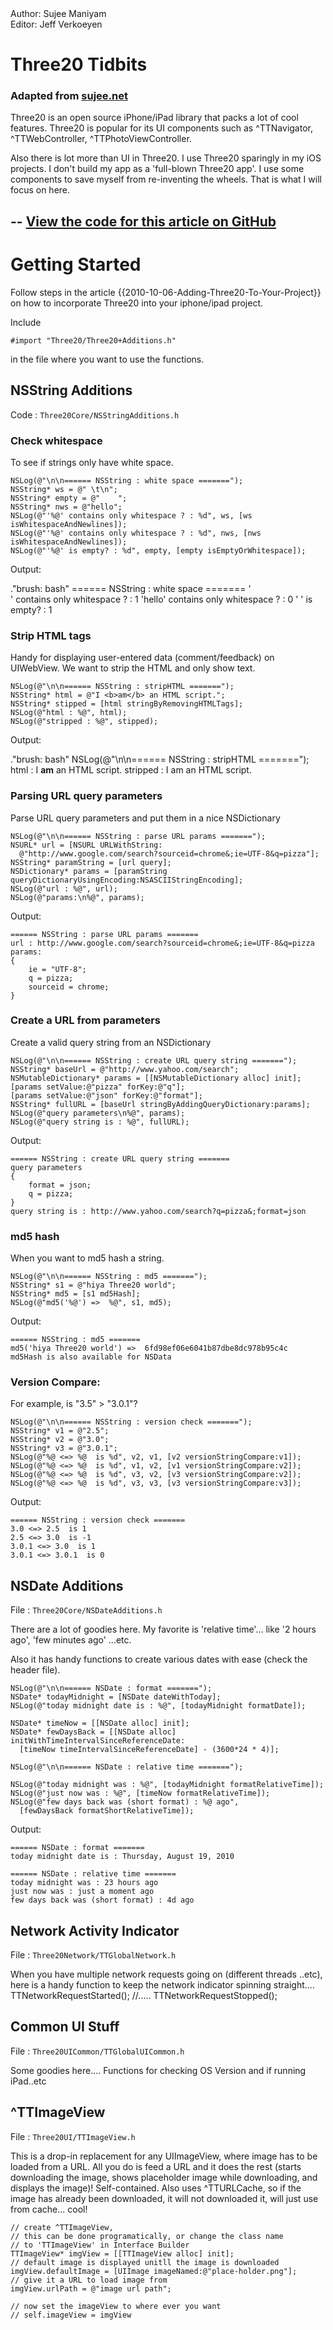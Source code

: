 <div class="authors">
  <div class="author">Author: Sujee Maniyam</div>
  <div class="editor">Editor: Jeff Verkoeyen</div>
</div>

Three20 Tidbits
===============

### Adapted from <a href="http://sujee.net/tech/articles/iphone-Three20/">sujee.net</a>

Three20 is an open source iPhone/iPad library that packs a lot of cool features.
Three20 is popular for its UI components such as ^TTNavigator, ^TTWebController,
^TTPhotoViewController.

Also there is lot more than UI in Three20.  I use Three20 sparingly in my iOS
projects. I don't build my app as a 'full-blown Three20 app'.  I use some
components to save myself from re-inventing the wheels.  That is what I will
focus on here.

--
<a href="http://github.com/sujee/Three20-tidbits">View the code for this article on GitHub</a>
--

Getting Started
===============

Follow steps in the article {{2010-10-06-Adding-Three20-To-Your-Project}}
on how to incorporate Three20 into your iphone/ipad project.

Include

    #import "Three20/Three20+Additions.h"

in the file where you want to use the functions.

NSString Additions
------------------

Code : `Three20Core/NSStringAdditions.h`

### Check whitespace

To see if strings only have white space.

    NSLog(@"\n\n====== NSString : white space =======");
    NSString* ws = @" \t\n";
    NSString* empty = @"    ";
    NSString* nws = @"hello";
    NSLog(@"'%@' contains only whitespace ? : %d", ws, [ws isWhitespaceAndNewlines]);
    NSLog(@"'%@' contains only whitespace ? : %d", nws, [nws isWhitespaceAndNewlines]);       
    NSLog(@"'%@' is empty? : %d", empty, [empty isEmptyOrWhitespace]); 

Output:

."brush: bash"
    ====== NSString : white space =======
    '  
    ' contains only whitespace ? : 1
    'hello' contains only whitespace ? : 0
    '    ' is empty? : 1


### Strip HTML tags

Handy for displaying user-entered data (comment/feedback) on UIWebView.
We want to strip the HTML and only show text.

    NSLog(@"\n\n====== NSString : stripHTML =======");
    NSString* html = @"I <b>am</b> an HTML script.";
    NSString* stipped = [html stringByRemovingHTMLTags];
    NSLog(@"html : %@", html);
    NSLog(@"stripped : %@", stipped);

Output:

."brush: bash"
    NSLog(@"\n\n====== NSString : stripHTML =======");
    html : I <b>am</b> an HTML script.
    stripped : I am an HTML script.

### Parsing URL query parameters

Parse URL query parameters and put them in a nice NSDictionary

    NSLog(@"\n\n====== NSString : parse URL params =======");
    NSURL* url = [NSURL URLWithString:
      @"http://www.google.com/search?sourceid=chrome&;ie=UTF-8&q=pizza"];
    NSString* paramString = [url query];
    NSDictionary* params = [paramString queryDictionaryUsingEncoding:NSASCIIStringEncoding];
    NSLog(@"url : %@", url);
    NSLog(@"params:\n%@", params);

Output:

    ====== NSString : parse URL params =======
    url : http://www.google.com/search?sourceid=chrome&;ie=UTF-8&q=pizza
    params:
    {
        ie = "UTF-8";
        q = pizza;
        sourceid = chrome;
    }

### Create a URL from parameters

Create a valid query string from an NSDictionary

    NSLog(@"\n\n====== NSString : create URL query string =======");
    NSString* baseUrl = @"http://www.yahoo.com/search";
    NSMutableDictionary* params = [[NSMutableDictionary alloc] init];
    [params setValue:@"pizza" forKey:@"q"];
    [params setValue:@"json" forKey:@"format"];
    NSString* fullURL = [baseUrl stringByAddingQueryDictionary:params];
    NSLog(@"query parameters\n%@", params);
    NSLog(@"query string is : %@", fullURL);

Output:

    ====== NSString : create URL query string =======
    query parameters
    {
        format = json;
        q = pizza;
    }
    query string is : http://www.yahoo.com/search?q=pizza&;format=json

### md5 hash

When you want to md5 hash a string.

    NSLog(@"\n\n====== NSString : md5 =======");
    NSString* s1 = @"hiya Three20 world";
    NSString* md5 = [s1 md5Hash];
    NSLog(@"md5('%@') =>  %@", s1, md5);

Output:

    ====== NSString : md5 =======
    md5('hiya Three20 world') =>  6fd98ef06e6041b87dbe8dc978b95c4c
    md5Hash is also available for NSData

### Version Compare:

For example, is "3.5" > "3.0.1"?

    NSLog(@"\n\n====== NSString : version check =======");
    NSString* v1 = @"2.5";
    NSString* v2 = @"3.0";
    NSString* v3 = @"3.0.1";
    NSLog(@"%@ <=> %@  is %d", v2, v1, [v2 versionStringCompare:v1]);
    NSLog(@"%@ <=> %@  is %d", v1, v2, [v1 versionStringCompare:v2]);
    NSLog(@"%@ <=> %@  is %d", v3, v2, [v3 versionStringCompare:v2]);
    NSLog(@"%@ <=> %@  is %d", v3, v3, [v3 versionStringCompare:v3]);

Output:

    ====== NSString : version check =======
    3.0 <=> 2.5  is 1
    2.5 <=> 3.0  is -1
    3.0.1 <=> 3.0  is 1
    3.0.1 <=> 3.0.1  is 0

NSDate Additions
----------------

File : `Three20Core/NSDateAdditions.h`

There are a lot of goodies here.  My favorite is 'relative time'... like
'2 hours ago',   'few minutes ago' ...etc.

Also it has handy functions to create various dates with ease (check the header
file).

    NSLog(@"\n\n====== NSDate : format =======");
    NSDate* todayMidnight = [NSDate dateWithToday];
    NSLog(@"today midnight date is : %@", [todayMidnight formatDate]);
    
    NSDate* timeNow = [[NSDate alloc] init];
    NSDate* fewDaysBack = [[NSDate alloc] initWithTimeIntervalSinceReferenceDate:
      [timeNow timeIntervalSinceReferenceDate] - (3600*24 * 4)];
    
    NSLog(@"\n\n====== NSDate : relative time =======");
    
    NSLog(@"today midnight was : %@", [todayMidnight formatRelativeTime]);
    NSLog(@"just now was : %@", [timeNow formatRelativeTime]);
    NSLog(@"few days back was (short format) : %@ ago",
      [fewDaysBack formatShortRelativeTime]);

Output:

    ====== NSDate : format =======
    today midnight date is : Thursday, August 19, 2010
    
    ====== NSDate : relative time =======
    today midnight was : 23 hours ago
    just now was : just a moment ago
    few days back was (short format) : 4d ago

Network Activity Indicator
--------------------------

File : `Three20Network/TTGlobalNetwork.h`

When you have multiple network requests going on (different threads ..etc), here is
a handy function to keep the network indicator spinning straight....
    TTNetworkRequestStarted();
    //.....
    TTNetworkRequestStopped();

Common UI Stuff
---------------

File : `Three20UICommon/TTGlobalUICommon.h`

Some goodies here.... Functions for checking OS Version and if running iPad..etc

^TTImageView
------------

File : `Three20UI/TTImageView.h`

This is a drop-in replacement for any UIImageView, where image has to be loaded
from a URL. All you do is feed a URL and it does the rest (starts downloading the
image, shows placeholder image while downloading, and displays the image)!
Self-contained. Also uses ^TTURLCache, so if the image has already been downloaded, it
will not downloaded it, will just use from cache... cool!

    // create ^TTImageView,
    // this can be done programatically, or change the class name
    // to 'TTImageView' in Interface Builder
    TTImageView* imgView = [[TTImageView alloc] init];
    // default image is displayed unitll the image is downloaded
    imgView.defaultImage = [UIImage imageNamed:@"place-holder.png"];
    // give it a URL to load image from
    imgView.urlPath = @"image url path";
     
    // now set the imageView to where ever you want
    // self.imageView = imgView
